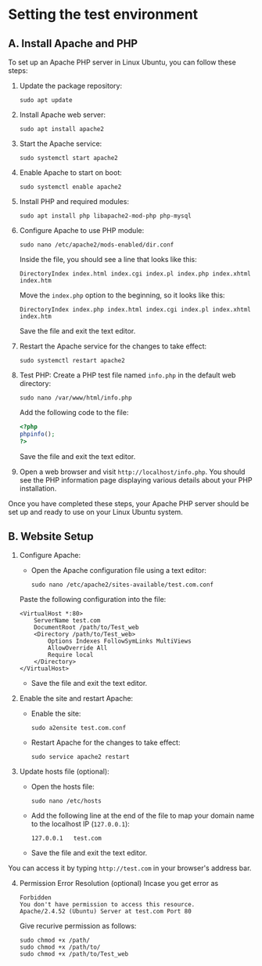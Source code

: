 # Setting the test environment

## A. Install Apache and PHP

To set up an Apache PHP server in Linux Ubuntu, you can follow these steps:

1. Update the package repository:
   ```
   sudo apt update
   ```

2. Install Apache web server:
   ```
   sudo apt install apache2
   ```

3. Start the Apache service:
   ```
   sudo systemctl start apache2
   ```

4. Enable Apache to start on boot:
   ```
   sudo systemctl enable apache2
   ```

5. Install PHP and required modules:
   ```
   sudo apt install php libapache2-mod-php php-mysql
   ```

6. Configure Apache to use PHP module:
   ```
   sudo nano /etc/apache2/mods-enabled/dir.conf
   ```

   Inside the file, you should see a line that looks like this:
   ```
   DirectoryIndex index.html index.cgi index.pl index.php index.xhtml index.htm
   ```

   Move the `index.php` option to the beginning, so it looks like this:
   ```
   DirectoryIndex index.php index.html index.cgi index.pl index.xhtml index.htm
   ```

   Save the file and exit the text editor.

7. Restart the Apache service for the changes to take effect:
   ```
   sudo systemctl restart apache2
   ```

8. Test PHP:
   Create a PHP test file named `info.php` in the default web directory:
   ```
   sudo nano /var/www/html/info.php
   ```

   Add the following code to the file:
   ```php
   <?php
   phpinfo();
   ?>
   ```

   Save the file and exit the text editor.

9. Open a web browser and visit `http://localhost/info.php`. You should see the PHP information page displaying various details about your PHP installation.

Once you have completed these steps, your Apache PHP server should be set up and ready to use on your Linux Ubuntu system.

## B. Website Setup

1. Configure Apache:
   - Open the Apache configuration file using a text editor:
     ```
     sudo nano /etc/apache2/sites-available/test.com.conf
     ```
    Paste the following configuration into the file:
     ```
     <VirtualHost *:80>
         ServerName test.com
         DocumentRoot /path/to/Test_web
         <Directory /path/to/Test_web>
             Options Indexes FollowSymLinks MultiViews
             AllowOverride All
             Require local
         </Directory>
     </VirtualHost>
     ```
   - Save the file and exit the text editor.

3. Enable the site and restart Apache:
   - Enable the site:
     ```
     sudo a2ensite test.com.conf
     ```
   - Restart Apache for the changes to take effect:
     ```
     sudo service apache2 restart
     ```

4. Update hosts file (optional):
   - Open the hosts file:
     ```
     sudo nano /etc/hosts
     ```
   - Add the following line at the end of the file to map your domain name to the localhost IP (`127.0.0.1`):
     ```
     127.0.0.1   test.com
     ```
   - Save the file and exit the text editor.

You can access it by typing `http://test.com` in your browser's address bar.


4. Permission Error Resolution (optional)
    Incase you get error as 

    ```
    Forbidden
    You don't have permission to access this resource.
    Apache/2.4.52 (Ubuntu) Server at test.com Port 80
    ```

    Give recurive permission as follows:
    ```
    sudo chmod +x /path/
    sudo chmod +x /path/to/
    sudo chmod +x /path/to/Test_web
    ```


